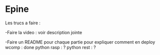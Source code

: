 # Epine

Les trucs a faire : 



-Faire la video : voir description jointe


-Faire un README pour chaque partie pour expliquer comment en deploy
      wcomp : done
      python rasp : ?
      python rest : ?

